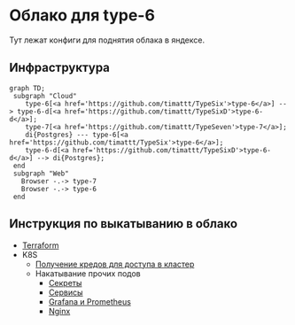 # Облако для type-6

Тут лежат конфиги для поднятия облака в яндексе.

## Инфраструктура

```mermaid
graph TD;
 subgraph "Cloud"
    type-6[<a href='https://github.com/timattt/TypeSix'>type-6</a>] --> type-6-d[<a href='https://github.com/timattt/TypeSixD'>type-6-d</a>];
    type-7[<a href='https://github.com/timattt/TypeSeven'>type-7</a>];
    di{Postgres} --- type-6[<a href='https://github.com/timattt/TypeSix'>type-6</a>];
    type-6-d[<a href='https://github.com/timattt/TypeSixD'>type-6-d</a>] --> di{Postgres};
 end
 subgraph "Web"
   Browser -.-> type-7
   Browser -.-> type-6
 end
```

## Инструкция по выкатыванию в облако

* [Terraform](https://github.com/timattt/TypeSixCloud/tree/master/terraform)
* K8S
  * [Получение кредов для доступа в кластер](https://github.com/timattt/TypeSixCloud/tree/master/k8s/clusterCredentials)
  * Накатывание прочих подов
    * [Секреты](https://github.com/timattt/TypeSixCloud/tree/master/k8s/secrets)
    * [Сервисы](https://github.com/timattt/TypeSixCloud/tree/master/k8s/services)
    * [Grafana и Prometheus](https://github.com/timattt/TypeSixCloud/tree/master/k8s/grafanaAndPrometheus)
    * [Nginx](https://github.com/timattt/TypeSixCloud/tree/master/k8s/nginx)
